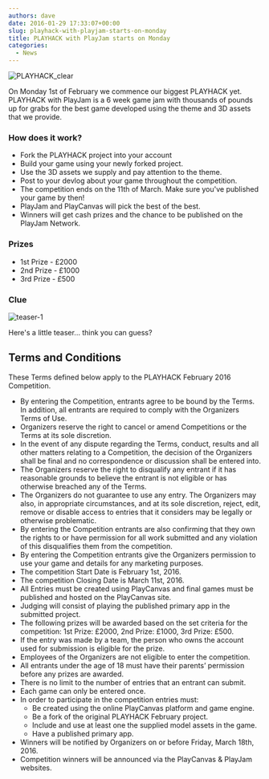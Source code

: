 ```yaml
---
authors: dave
date: 2016-01-29 17:33:07+00:00
slug: playhack-with-playjam-starts-on-monday
title: PLAYHACK with PlayJam starts on Monday
categories:
  - News
---
```


![PLAYHACK_clear](/img/PLAYHACK_clear.png)

On Monday 1st of February we commence our biggest PLAYHACK yet. PLAYHACK with PlayJam is a 6 week game jam with thousands of pounds up for grabs for the best game developed using the theme and 3D assets that we provide.

### How does it work?

- Fork the PLAYHACK project into your account
- Build your game using your newly forked project.
- Use the 3D assets we supply and pay attention to the theme.
- Post to your devlog about your game throughout the competition.
- The competition ends on the 11th of March. Make sure you've published your game by then!
- PlayJam and PlayCanvas will pick the best of the best.
- Winners will get cash prizes and the chance to be published on the PlayJam Network.

### Prizes

- 1st Prize - £2000
- 2nd Prize - £1000
- 3rd Prize - £500

### Clue

![teaser-1](/img/teaser-1.jpg)

Here's a little teaser... think you can guess?

## Terms and Conditions

These Terms defined below apply to the PLAYHACK February 2016 Competition.

- By entering the Competition, entrants agree to be bound by the Terms. In addition, all entrants are required to comply with the Organizers Terms of Use.
- Organizers reserve the right to cancel or amend Competitions or the Terms at its sole discretion.
- In the event of any dispute regarding the Terms, conduct, results and all other matters relating to a Competition, the decision of the Organizers shall be final and no correspondence or discussion shall be entered into.
- The Organizers reserve the right to disqualify any entrant if it has reasonable grounds to believe the entrant is not eligible or has otherwise breached any of the Terms.
- The Organizers do not guarantee to use any entry. The Organizers may also, in appropriate circumstances, and at its sole discretion, reject, edit, remove or disable access to entries that it considers may be legally or otherwise problematic.
- By entering the Competition entrants are also confirming that they own the rights to or have permission for all work submitted and any violation of this disqualifies them from the competition.
- By entering the Competition entrants give the Organizers permission to use your game and details for any marketing purposes.
- The competition Start Date is February 1st, 2016.
- The competition Closing Date is March 11st, 2016.
- All Entries must be created using PlayCanvas and final games must be published and hosted on the PlayCanvas site.
- Judging will consist of playing the published primary app in the submitted project.
- The following prizes will be awarded based on the set criteria for the competition: 1st Prize: £2000, 2nd Prize: £1000, 3rd Prize: £500.
- If the entry was made by a team, the person who owns the account used for submission is eligible for the prize.
- Employees of the Organizers are not eligible to enter the competition.
- All entrants under the age of 18 must have their parents’ permission before any prizes are awarded.
- There is no limit to the number of entries that an entrant can submit.
- Each game can only be entered once.
- In order to participate in the competition entries must:
  - Be created using the online PlayCanvas platform and game engine.
  - Be a fork of the original PLAYHACK February project.
  - Include and use at least one the supplied model assets in the game.
  - Have a published primary app.
- Winners will be notified by Organizers on or before Friday, March 18th, 2016.
- Competition winners will be announced via the PlayCanvas & PlayJam websites.
